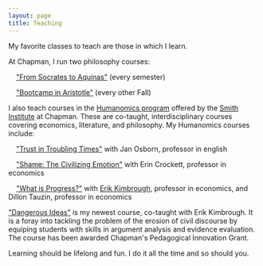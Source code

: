 ```yaml
---
layout: page
title: Teaching
---
```


My favorite classes to teach are those in which I learn.

At Chapman, I run two philosophy courses:

&nbsp;&nbsp;&nbsp;&nbsp;<a href="https://bkmcdavid.github.io/pdfs/Syllabus2022F.docx.pdf">"From Socrates to Aquinas"</a> (every semester)

&nbsp;&nbsp;&nbsp;&nbsp;<a href="https://bkmcdavid.github.io/pdfs/Phil360syllabus.pdf">"Bootcamp in Aristotle"</a> (every other Fall)


I also teach courses in the <a href="https://www.chapman.edu/research/institutes-and-centers/smith-institute-for-political-economy-and-philosophy/academics-and-research/humanomics.aspx">Humanomics program</a> offered by the <a href="https://www.chapman.edu/research/institutes-and-centers/smith-institute-for-political-economy-and-philosophy/index.aspx">Smith Institute</a> at Chapman. These are co-taught, interdisciplinary courses covering economics, literature, and philosophy. My Humanomics courses include:

&nbsp;&nbsp;&nbsp;&nbsp;<a href="https://bkmcdavid.github.io/pdfs/357syllabus.Updated.05.04.20.pdf">"Trust in Troubling Times"</a> with Jan Osborn, professor in english

&nbsp;&nbsp;&nbsp;&nbsp;<a href="https://bkmcdavid.github.io/pdfs/357syllabusShame.pdf">"Shame: The Civilizing Emotion"</a> with Erin Crockett, professor in economics

&nbsp;&nbsp;&nbsp;&nbsp;<a href="https://bkmcdavid.github.io/pdfs/2023HumanomicsProgress.pdf">"What is Progress?"</a> with <a href="https://sites.google.com/site/erikkimbrough/">Erik Kimbrough</a>, professor in economics, and Dillon Tauzin, professor in economics


<a href="https://bkmcdavid.github.io/pdfs/DangerousIdeasFall2024.pdf">"Dangerous Ideas"</a> is my newest course, co-taught with Erik Kimbrough. It is a foray into tackling the problem of the erosion of civil discourse by equiping students with skills in argument analysis and evidence evaluation. The course has been awarded Chapman's Pedagogical Innovation Grant. 


Learning should be lifelong and fun. I do it all the time and so should you.
